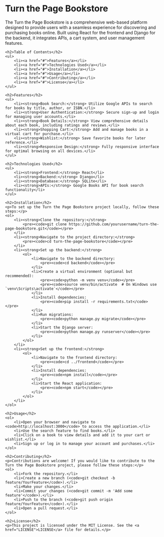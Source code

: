 <h1>Turn the Page Bookstore</h1>
    <p>The Turn the Page Bookstore is a comprehensive web-based platform designed to provide users with a seamless experience for discovering and purchasing books online. Built using React for the frontend and Django for the backend, it integrates APIs, a cart system, and user management features.</p>

    <h2>Table of Contents</h2>
    <ul>
        <li><a href="#">Features</a></li>
        <li><a href="#">Technologies Used</a></li>
        <li><a href="#">Installation</a></li>
        <li><a href="#">Usage</a></li>
        <li><a href="#">Contributing</a></li>
        <li><a href="#">License</a></li>
    </ul>

    <h2>Features</h2>
    <ul>
        <li><strong>Book Search:</strong> Utilize Google APIs to search for books by title, author, or ISBN.</li>
        <li><strong>User Authentication:</strong> Secure sign-up and login for managing user accounts.</li>
        <li><strong>Book Details:</strong> View comprehensive details about each book, including ratings and reviews.</li>
        <li><strong>Shopping Cart:</strong> Add and manage books in a virtual cart for purchase.</li>
        <li><strong>Wishlist:</strong> Save favorite books for later reference.</li>
        <li><strong>Responsive Design:</strong> Fully responsive interface for optimal browsing on all devices.</li>
    </ul>

    <h2>Technologies Used</h2>
    <ul>
        <li><strong>Frontend:</strong> React</li>
        <li><strong>Backend:</strong> Django</li>
        <li><strong>Database:</strong> SQLite</li>
        <li><strong>APIs:</strong> Google Books API for book search functionality</li>
    </ul>

    <h2>Installation</h2>
    <p>To set up the Turn the Page Bookstore project locally, follow these steps:</p>
    <ol>
        <li><strong>Clone the repository:</strong>
            <pre><code>git clone https://github.com/yourusername/turn-the-page-bookstore.git</code></pre>
        </li>
        <li><strong>Navigate to the project directory:</strong>
            <pre><code>cd turn-the-page-bookstore</code></pre>
        </li>
        <li><strong>Set up the backend:</strong>
            <ol>
                <li>Navigate to the backend directory:
                    <pre><code>cd backend</code></pre>
                </li>
                <li>Create a virtual environment (optional but recommended):
                    <pre><code>python -m venv venv</code></pre>
                    <pre><code>source venv/bin/activate  # On Windows use `venv\Scripts\activate`</code></pre>
                </li>
                <li>Install dependencies:
                    <pre><code>pip install -r requirements.txt</code></pre>
                </li>
                <li>Run migrations:
                    <pre><code>python manage.py migrate</code></pre>
                </li>
                <li>Start the Django server:
                    <pre><code>python manage.py runserver</code></pre>
                </li>
            </ol>
        </li>
        <li><strong>Set up the frontend:</strong>
            <ol>
                <li>Navigate to the frontend directory:
                    <pre><code>cd ../frontend</code></pre>
                </li>
                <li>Install dependencies:
                    <pre><code>npm install</code></pre>
                </li>
                <li>Start the React application:
                    <pre><code>npm start</code></pre>
                </li>
            </ol>
        </li>
    </ol>

    <h2>Usage</h2>
    <ol>
        <li>Open your browser and navigate to <code>http://localhost:3000</code> to access the application.</li>
        <li>Use the search feature to find books.</li>
        <li>Click on a book to view details and add it to your cart or wishlist.</li>
        <li>Sign up or log in to manage your account and purchases.</li>
    </ol>

    <h2>Contributing</h2>
    <p>Contributions are welcome! If you would like to contribute to the Turn the Page Bookstore project, please follow these steps:</p>
    <ol>
        <li>Fork the repository.</li>
        <li>Create a new branch (<code>git checkout -b feature/YourFeature</code>).</li>
        <li>Make your changes.</li>
        <li>Commit your changes (<code>git commit -m 'Add some feature'</code>).</li>
        <li>Push to the branch (<code>git push origin feature/YourFeature</code>).</li>
        <li>Open a pull request.</li>
    </ol>

    <h2>License</h2>
    <p>This project is licensed under the MIT License. See the <a href="LICENSE">LICENSE</a> file for details.</p>

